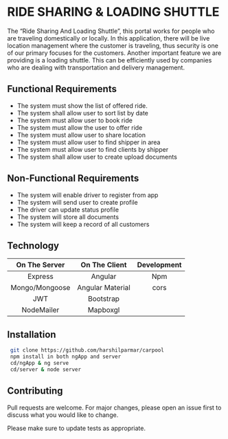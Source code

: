# RIDE SHARING & LOADING SHUTTLE

The “Ride Sharing And Loading Shuttle”, this portal works for people who are traveling domestically or locally. In this application, there will be live location management where the customer is traveling, thus security is one of our primary focuses for the customers. Another important feature we are providing is a loading shuttle. This can be efficiently used by companies who are dealing with transportation and delivery management.  

## Functional Requirements
* The system must show the list of offered ride.
* The system shall allow user to sort list by date
* The system must allow user to book ride
* The system must allow the user to offer ride
* The system must allow user to share location
* The system must allow user to find shipper in area
* The system must allow user to find clients by shipper
* The system shall allow user to create upload documents

## Non-Functional Requirements

* The system will enable driver to register from app
* The system will send user to create profile
* The driver can update status profile
* The system will store all documents
* The system will keep a record of all customers


## Technology


| On The Server  | On The Client | Development |
|:--------------:|:-------------:|:-----------:|
| Express        | Angular       | Npm       |
| Mongo/Mongoose | Angular Material| cors         |
| JWT            | Bootstrap      || nodemon    |
| NodeMailer     | Mapboxgl     ||



## Installation
```bash
 git clone https://github.com/harshilparmar/carpool 
 npm install in both ngApp and server
 cd/ngApp & ng serve
 cd/server & node server
```

## Contributing
Pull requests are welcome. For major changes, please open an issue first to discuss what you would like to change.

Please make sure to update tests as appropriate.

